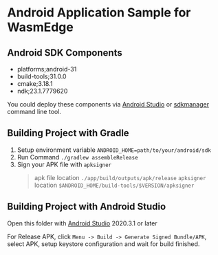 # Android Application Sample for WasmEdge

## Android SDK Components
* platforms;android-31
* build-tools;31.0.0
* cmake;3.18.1
* ndk;23.1.7779620

You could deploy these components via [Android Studio](https://developer.android.com/studio/intro/update#sdk-manager) or [sdkmanager](https://developer.android.com/studio/command-line/sdkmanager) command line tool.

## Building Project with Gradle
1. Setup environment variable `ANDROID_HOME=path/to/your/android/sdk`
2. Run Command `./gradlew assembleRelease`
3. Sign your APK file with `apksigner`
    > apk file location `./app/build/outputs/apk/release`
    > `apksigner` location `$ANDROID_HOME/build-tools/$VERSION/apksigner` 

## Building Project with Android Studio
Open this folder with [Android Studio](https://developer.android.com/studio) 2020.3.1 or later 

For Release APK, click `Menu -> Build -> Generate Signed Bundle/APK`, select APK, setup keystore configuration and wait for build finished.
